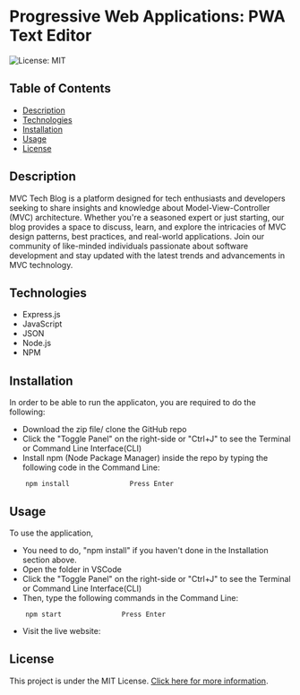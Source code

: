 # Progressive Web Applications: PWA Text Editor
![License: MIT](https://img.shields.io/badge/License-MIT-yellow.svg)


## Table of Contents

- [Description](#description)
- [Technologies](#technologies)
- [Installation](#installation)
- [Usage](#usage)
- [License](#license)


## Description

MVC Tech Blog is a platform designed for tech enthusiasts and developers seeking to share insights and knowledge about Model-View-Controller (MVC) architecture. Whether you're a seasoned expert or just starting, our blog provides a space to discuss, learn, and explore the intricacies of MVC design patterns, best practices, and real-world applications. Join our community of like-minded individuals passionate about software development and stay updated with the latest trends and advancements in MVC technology.


## Technologies

- Express.js
- JavaScript
- JSON
- Node.js 
- NPM 


## Installation

In order to be able to run the applicaton, you are required to do the following:

- Download the zip file/ clone the GitHub repo 
- Click the "Toggle Panel" on the right-side or "Ctrl+J" to see the Terminal or Command Line Interface(CLI)
- Install npm (Node Package Manager) inside the repo by typing the following code in the Command Line:

```
    npm install               Press Enter
```


## Usage

To use the application,
- You need to do, "npm install" if you haven't done in the Installation section above.
- Open the folder in VSCode
- Click the "Toggle Panel" on the right-side or "Ctrl+J" to see the Terminal or Command Line Interface(CLI)
- Then, type the following commands in the Command Line:

```
    npm start               Press Enter
```

- Visit the live website:  


## License

This project is under the MIT License. [Click here for more information](https://opensource.org/licenses/MIT).